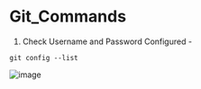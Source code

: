 # Git_Commands

1. Check Username and Password Configured -
```
git config --list
```
![image](https://user-images.githubusercontent.com/88997177/132237604-979f0f3e-e805-40f9-9e8c-348c01a3a484.png)

